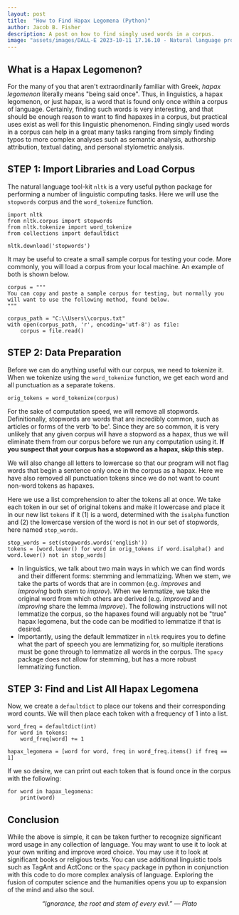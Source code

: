 ```yaml
---
layout: post
title:  "How to Find Hapax Legomena (Python)"
author: Jacob B. Fisher
description: A post on how to find singly used words in a corpus.
image: "assets/images/DALL·E 2023-10-11 17.16.10 - Natural language processing neural network picture.png"
--- 
```


## What is a Hapax Legomenon?  

For the many of you that aren't extraordinarily familiar with Greek, *hapax legomenon* literally means "being said once". Thus, in linguistics, a hapax legomenon, or just hapax, is a word that is found only once within a corpus of language. Certainly, finding such words is very interesting, and that should be enough reason to want to find hapaxes in a corpus, but practical uses exist as well for this linguistic phenomenon. Finding singly used words in a corpus can help in a great many tasks ranging from simply finding typos to more complex analyses such as semantic analysis, authorship attribution, textual dating, and personal stylometric analysis.

STEP 1: Import Libraries and Load Corpus
---
The natural language tool-kit `nltk` is a very useful python package for performing a number of linguistic computing tasks. Here we will use the `stopwords` corpus and the `word_tokenize` function.
```
import nltk
from nltk.corpus import stopwords
from nltk.tokenize import word_tokenize
from collections import defaultdict

nltk.download('stopwords')
```
It may be useful to create a small sample corpus for testing your code. More commonly, you will load a corpus from your local machine. An example of both is shown below. 
```
corpus = """
You can copy and paste a sample corpus for testing, but normally you will want to use the following method, found below.
"""

corpus_path = "C:\\Users\\corpus.txt"
with open(corpus_path, 'r', encoding='utf-8') as file:
    corpus = file.read()
```

STEP 2: Data Preparation
---
Before we can do anything useful with our corpus, we need to tokenize it. When we tokenize using the `word_tokenize` function, we get each word and all punctuation as a separate tokens. 

```
orig_tokens = word_tokenize(corpus)
```
For the sake of computation speed, we will remove all stopwords. Definitionally, stopwords are words that are incredibly common, such as articles or forms of the verb 'to be'. Since they are so common, it is very unlikely that any given corpus will have a stopword as a hapax, thus we will eliminate them from our corpus before we run any computation using it. **If you suspect that your corpus has a stopword as a hapax, skip this step.**

We will also change all letters to lowercase so that our program will not flag words that begin a sentence only once in the corpus as a hapax. Here we have also removed all punctuation tokens since we do not want to count non-word tokens as hapaxes. 

Here we use a list comprehension to alter the tokens all at once. We take each token in our set of original tokens and make it lowercase and place it in our new list `tokens` if it (1) is a word, determined with the `isalpha` function and (2) the lowercase version of the word is not in our set of stopwords, here named `stop_words`.
```
stop_words = set(stopwords.words('english'))
tokens = [word.lower() for word in orig_tokens if word.isalpha() and word.lower() not in stop_words]
```

* In linguistics, we talk about two main ways in which we can find words and their different forms: stemming and lemmatizing. When we stem, we take the parts of words that are in common (e.g. *improves* and *improving* both stem to *improv*). When we lemmatize, we take the original word from which others are derived (e.g. *improved* and *improving* share the lemma *improve*). The following instructions will not lemmatize the corpus, so the hapaxes found will arguably not be "true" hapax legomena, but the code can be modified to lemmatize if that is desired.
* Importantly, using the default lemmatizer in `nltk` requires you to define what the part of speech you are lemmatizing for, so multiple iterations must be gone through to lemmatize all words in the corpus. The `spacy` package does not allow for stemming, but has a more robust lemmatizing function.

STEP 3: Find and List All Hapax Legomena
---
Now, we create a `defaultdict` to place our tokens and their corresponding word counts. We will then place each token with a frequency of 1 into a list.

```
word_freq = defaultdict(int)
for word in tokens:
    word_freq[word] += 1

hapax_legomena = [word for word, freq in word_freq.items() if freq == 1]
```
If we so desire, we can print out each token that is found once in the corpus with the following:
```
for word in hapax_legomena:
    print(word)
```
## Conclusion
While the above is simple, it can be taken further to recognize significant word usage in any collection of language. You may want to use it to look at your own writing and improve word choice. You may use it to look at significant books or religious texts. You can use additional linguistic tools such as TagAnt and ActConc or the `spacy` package in python in conjunction with this code to do more complex analysis of language. Exploring the fusion of computer science and the humanities opens you up to expansion of the mind and also the soul. 



<p style="text-align: center"><em>“Ignorance, the root and stem of every evil.”
― Plato</em></p>
